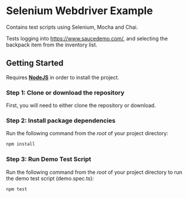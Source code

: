 # Selenium Webdriver Example

Contains test scripts using Selenium, Mocha and Chai.

Tests logging into https://www.saucedemo.com/, and selecting the backpack item from the inventory list.

## Getting Started

Requires [**NodeJS**](https://nodejs.org/en) in order to install the project.

### Step 1: Clone or download the repository

First, you will need to either clone the repository or download.

### Step 2: Install package dependencies

Run the following command from the _root_ of your project directory:

```bash
npm install
```

### Step 3: Run Demo Test Script

Run the following command from the _root_ of your project directory to run the demo test script (demo.spec.ts):

```bash
npm test
```

